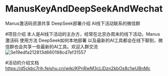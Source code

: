 # ManusKeyAndDeepSeekAndWechat
Manus激活码资源共享 DeepSeek部署介绍 AI线下活动联系的微信群

#项目介绍
本人是AI线下活动的主办方，经常在北京办周末的线下活动，Manus激活码 使用方法 DeepSeek如何本地部署 以及最新的AI工具都会在线下聊到，微信群也会共享一些最新的AI工具。欢迎入群交流
![3e19edfa212813d660198cd7ef31557](https://github.com/user-attachments/assets/1928cdb1-a738-409f-880b-f3c709e9bb8c)

#活动的介绍文档
https://d5ckbc7rih.feishu.cn/wiki/KPnRwM3cLiDzn2kbOs8c1wUBnMc  
